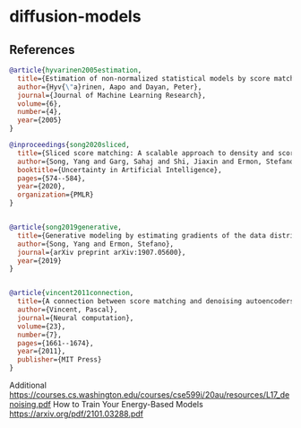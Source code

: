 # diffusion-models

## References

```bibtex
@article{hyvarinen2005estimation,
  title={Estimation of non-normalized statistical models by score matching.},
  author={Hyv{\"a}rinen, Aapo and Dayan, Peter},
  journal={Journal of Machine Learning Research},
  volume={6},
  number={4},
  year={2005}
}

@inproceedings{song2020sliced,
  title={Sliced score matching: A scalable approach to density and score estimation},
  author={Song, Yang and Garg, Sahaj and Shi, Jiaxin and Ermon, Stefano},
  booktitle={Uncertainty in Artificial Intelligence},
  pages={574--584},
  year={2020},
  organization={PMLR}
}


@article{song2019generative,
  title={Generative modeling by estimating gradients of the data distribution},
  author={Song, Yang and Ermon, Stefano},
  journal={arXiv preprint arXiv:1907.05600},
  year={2019}
}


@article{vincent2011connection,
  title={A connection between score matching and denoising autoencoders},
  author={Vincent, Pascal},
  journal={Neural computation},
  volume={23},
  number={7},
  pages={1661--1674},
  year={2011},
  publisher={MIT Press}
}

```

Additional
https://courses.cs.washington.edu/courses/cse599i/20au/resources/L17_denoising.pdf
How to Train Your Energy-Based Models
https://arxiv.org/pdf/2101.03288.pdf